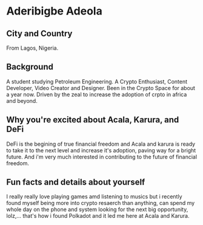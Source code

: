 # Aderibigbe Adeola

## City and Country
From Lagos, Nigeria.

## Background
A student studying Petroleum Engineering.
A Crypto Enthusiast, Content Developer, Video Creator and Designer.
Been in the Crypto Space for about a year now.
Driven by the zeal to increase the adoption of crpto in africa and beyond.

## Why you're excited about Acala, Karura, and DeFi
DeFi is the begining of true financial freedom and Acala and karura is ready to take it to the next level and increase it's adoption, paving way for a bright future. And i'm very much interested in contributing to the future of financial freedom.

## Fun facts and details about yourself
I really really love playing games amd listening to musics but i recently found myself being more into crypto resaerch than anything, can spend my whole day on the phone and system looking for the next big opportunity, lolz,... that's how i found Polkadot and it led me here at Acala and Karura.